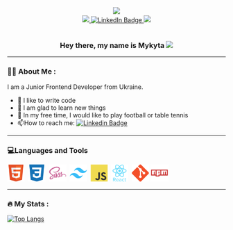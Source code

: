 <div align="center">
  <img src="https://media.giphy.com/media/M9gbBd9nbDrOTu1Mqx/giphy.gif" width="100" autoplay/>
</div>

<div align="center">
  <a href="mailto:nkovlev4@gmail.com">
    <img src="https://img.shields.io/badge/Gmail-white?style=for-the-badge&logo=Gmail&logoColor=red"/>
  </a> 
  <a href="https://www.linkedin.com/in/mykyta-kovlev-5aab54270/">
    <img src="https://img.shields.io/badge/LinkedIn-blue?style=for-the-badge&logo=linkedin&logoColor=white" alt="LinkedIn Badge"/>
  </a>
  <a href="https://telegram.me/nick_devweb">
    <img src="https://img.shields.io/badge/Telegram-white?style=for-the-badge&logo=Telegram&logoColor=blue"/>
  </a>
</div>

<div align="center">
  <img src="https://komarev.com/ghpvc/?username=nkovlev&style=flat-square&color=blue" alt=""/>
</div>

<h3 align="center">
  Hey there, my name is Mykyta
  <img src="https://media.giphy.com/media/hvRJCLFzcasrR4ia7z/giphy.gif" width="30px"/>
</h3>

---

### :man_technologist: About Me :
I am a Junior Frontend Developer from Ukraine.

- 💪 I like to write code
- 💼 I am glad to learn new things
- 🏓 In my free time, I would like to play football or table tennis
- :mailbox:How to reach me:  [![Linkedin Badge](https://img.shields.io/badge/-nkovlev-blue?style=flat&logo=Linkedin&logoColor=white)](https://www.linkedin.com/in/mykyta-kovlev-5aab54270/)

---

<h3 align="left">💻Languages and Tools</h3>

<div>
  <img src="https://github.com/devicons/devicon/blob/master/icons/html5/html5-original.svg" title="HTML5" alt="HTML" width="40" height="40"/>&nbsp;
  <img src="https://github.com/devicons/devicon/blob/master/icons/css3/css3-plain.svg"  title="CSS3" alt="CSS" width="40" height="40"/>&nbsp;
  <img src="https://github.com/devicons/devicon/blob/master/icons/sass/sass-original.svg" title="sass" alt="sass" width="40" height="40"/>&nbsp;
  <img src="https://github.com/devicons/devicon/blob/master/icons/tailwindcss/tailwindcss-plain.svg" title="Tailwind" alt="Tailwind" width="40" height="40"/>&nbsp;
  <img src="https://github.com/devicons/devicon/blob/master/icons/javascript/javascript-original.svg" title="JavaScript" alt="JavaScript" width="40" height="40"/>&nbsp;
  <img src="https://github.com/devicons/devicon/blob/master/icons/react/react-original-wordmark.svg" title="React" alt="React" width="40" height="40"/>&nbsp;
  <img src="https://github.com/devicons/devicon/blob/master/icons/git/git-original.svg" title="Git" **alt="Git" width="40" height="40"/>
  <img src="https://github.com/devicons/devicon/blob/master/icons/npm/npm-original-wordmark.svg" title="npm" **alt="npm" width="40" height="40"/>
</div>

---
### :fire: My Stats :

[![Top Langs](https://github-readme-stats.vercel.app/api/top-langs/?username=nkovlev&layout=compact)](https://github.com/anuraghazra/github-readme-stats)

